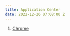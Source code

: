 ```yaml
---
title: Application Center
date: 2022-12-26 07:08:00 Z
---
```


1. [Chrome](https://www.google.com/chrome/)